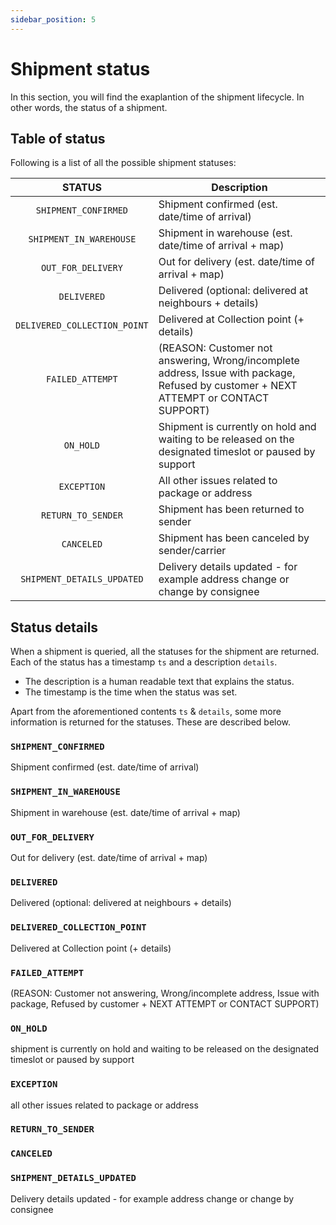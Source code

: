 ```yaml
---
sidebar_position: 5
---
```


# Shipment status

In this section, you will find the exaplantion of the shipment lifecycle. In other words, the status of a shipment. 

## Table of status

Following is a list of all the possible shipment statuses:

| STATUS | Description |
|:---:|---|
| ````SHIPMENT_CONFIRMED```` | Shipment confirmed (est. date/time of arrival) |
| ``SHIPMENT_IN_WAREHOUSE`` | Shipment in warehouse (est. date/time of arrival + map) |
| ``OUT_FOR_DELIVERY`` | Out for delivery (est. date/time of arrival + map) |
| ``DELIVERED`` | Delivered (optional: delivered at neighbours + details) |
| ``DELIVERED_COLLECTION_POINT`` | Delivered at Collection point (+ details) |
| ``FAILED_ATTEMPT`` | (REASON: Customer not answering, Wrong/incomplete address, Issue with package, Refused by customer + NEXT ATTEMPT or CONTACT SUPPORT) |
| ``ON_HOLD`` | Shipment is currently on hold and waiting to be released on the designated timeslot or paused by support |
| ``EXCEPTION`` | All other issues related to package or address |
| ``RETURN_TO_SENDER`` | Shipment has been returned to sender |
| ``CANCELED`` | Shipment has been canceled by sender/carrier |
| ``SHIPMENT_DETAILS_UPDATED`` | Delivery details updated - for example address change or change by consignee |

## Status details

When a shipment is queried, all the statuses for the shipment are returned. Each of the status has a timestamp `ts` and a description `details`.
- The description is a human readable text that explains the status.
- The timestamp is the time when the status was set.

Apart from the aforementioned contents `ts` & `details`, some more information is returned for the statuses. These are described below.
### ````SHIPMENT_CONFIRMED````

Shipment confirmed (est. date/time of arrival)

### ``SHIPMENT_IN_WAREHOUSE``

Shipment in warehouse (est. date/time of arrival + map)

### ``OUT_FOR_DELIVERY``

Out for delivery (est. date/time of arrival + map)

### ``DELIVERED``

Delivered (optional: delivered at neighbours + details)

### ``DELIVERED_COLLECTION_POINT``

Delivered at Collection point (+ details)

### ``FAILED_ATTEMPT``

(REASON: Customer not answering, Wrong/incomplete address, Issue with package, Refused by customer + NEXT ATTEMPT or CONTACT SUPPORT)

### ``ON_HOLD``

shipment is currently on hold and waiting to be released on the designated timeslot or paused by support

### ``EXCEPTION``

all other issues related to package or address

### ``RETURN_TO_SENDER``

### ``CANCELED``

### ``SHIPMENT_DETAILS_UPDATED``

Delivery details updated - for example address change or change by consignee